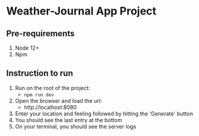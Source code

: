 # Weather-Journal App Project

## Pre-requirements
1. Node 12+
1. Npm

## Instruction to run
1. Run on the root of the project:
    - ```npm run dev```
1. Open the browser and load the url:
    - http://localhost:8080
1. Enter your location and feeling followed by hitting the 'Generate' button
1. You should see the last entry at the bottom
1. On your terminal, you should see the server logs